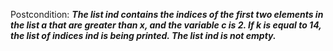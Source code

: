 Postcondition: ***The list ind contains the indices of the first two elements in the list a that are greater than x, and the variable c is 2. If k is equal to 14, the list of indices ind is being printed. The list ind is not empty.***
